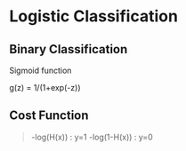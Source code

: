# Logistic Classification

## Binary Classification

Sigmoid function

g(z) = 1/(1+exp(-z))

## Cost Function

> -log(H(x))   : y=1
> -log(1-H(x)) : y=0
